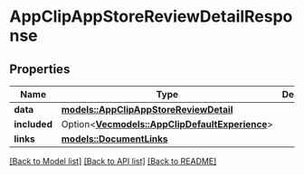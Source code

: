 # AppClipAppStoreReviewDetailResponse

## Properties

Name | Type | Description | Notes
------------ | ------------- | ------------- | -------------
**data** | [**models::AppClipAppStoreReviewDetail**](AppClipAppStoreReviewDetail.md) |  | 
**included** | Option<[**Vec<models::AppClipDefaultExperience>**](AppClipDefaultExperience.md)> |  | [optional]
**links** | [**models::DocumentLinks**](DocumentLinks.md) |  | 

[[Back to Model list]](../README.md#documentation-for-models) [[Back to API list]](../README.md#documentation-for-api-endpoints) [[Back to README]](../README.md)


